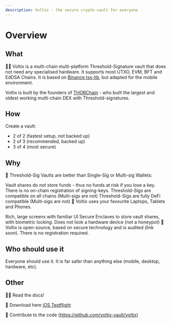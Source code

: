 ```yaml
---
description: Voltix - the secure crypto vault for everyone
---
```


# Overview

## What

🙋‍♀️ Voltix is a multi-chain multi-platform Threshold-Signature vault that does not need any specialised hardware. It supports most UTXO, EVM, BFT and EdDSA Chains. It is based on [Binance tss-lib](https://github.com/bnb-chain/tss-lib/tree/master), but adapted for the mobile environment.

Voltix is built by the founders of [THORChain](https://thorchain.org) - who built the largest and oldest working multi-chain DEX with Threshold-signatures.

## How

Create a vault:

* 2 of 2 (fastest setup, not backed up)
* 2 of 3 (recommended, backed up)
* 3 of 4 (most secure)

## Why

🔮 Threshold-Sig Vaults are better than Single-Sig or Multi-sig Wallets:

Vault shares do not store funds - thus no funds at risk if you lose a key. There is no on-chain registration of signing-keys. Threshold-Sigs are compatible on all chains (Multi-sigs are not) Threshold-Sigs are fully DeFi compatible (Multi-sigs are not) 📱 Voltix uses your favourite Laptops, Tablets and Phones.

Rich, large screens with familiar UI Secure Enclaves to store vault shares, with biometric locking. Does not look a hardware device (not a honeypot) 🌈 Voltix is open-source, based on secure technology and is audited (link soon). There is no registration required.

## Who should use it

Everyone should use it. It is far safer than anything else (mobile, desktop, hardware, etc).

## Other

👩‍💻 Read the docs!

🍿 Download here [iOS Testflight](https://testflight.apple.com/join/CHHICwnO)

🧙 Contribute to the code (https://github.com/voltix-vault/voltix)
